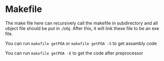 # Makefile

The make file here can recursively call the makefile in subdirectory and all object file should be put in ./obj. After this, it will link these file to be an exe file.

You can run `makefile getPOA` or `makefile getPOA -S` to get assambly code

You can run `makefile getPOA -E` to get the code after preprocessor